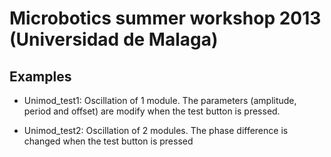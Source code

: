 Microbotics summer workshop 2013 (Universidad de Malaga)
=====

Examples
--


- Unimod_test1:  Oscillation of 1 module. The parameters (amplitude, period and offset) are modify when the test button is pressed.

- Unimod_test2: Oscillation of 2 modules. The phase difference is changed when the test button is pressed




